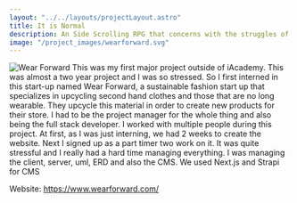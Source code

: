 ```yaml
---
layout: "../../layouts/projectLayout.astro"
title: It is Normal
description: An Side Scrolling RPG that concerns with the struggles of an OFW parent during the Covid-19 pandemic
image: "/project_images/wearforward.svg"
---
```

![Wear Forward](/project_images/wearforward.svg)
This was my first major project outside of iAcademy. This was almost a two year project and I was so stressed. So I first interned in this start-up named Wear Forward, a sustainable fashion start up that specializes in upcycling second hand clothes and those that are no long wearable. They upcycle this material in order to create new products for their store. I had to be the project manager for the whole thing and also being the full stack developer. I worked with multiple people during this project. At first, as I was just interning, we had 2 weeks to create the website. Next I signed up as a part timer two work on it. It was quite stressful and I really had a hard time managing everything. I was managing the client, server, uml, ERD and also the CMS. We used Next.js and Strapi for CMS

Website: <https://www.wearforward.com/>